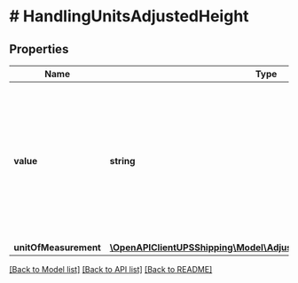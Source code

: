 # # HandlingUnitsAdjustedHeight

## Properties

Name | Type | Description | Notes
------------ | ------------- | ------------- | -------------
**value** | **string** | Adjusted Height value for the handling unit.  Height Adjustment is done only when Handling unit type is SKD &#x3D; Skid or PLT &#x3D; Pallet. |
**unitOfMeasurement** | [**\OpenAPIClientUPSShipping\Model\AdjustedHeightUnitOfMeasurement**](AdjustedHeightUnitOfMeasurement.md) |  |

[[Back to Model list]](../../README.md#models) [[Back to API list]](../../README.md#endpoints) [[Back to README]](../../README.md)
